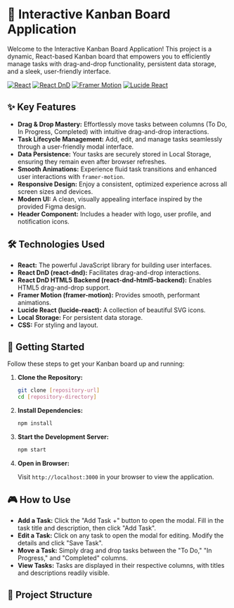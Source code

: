 # 🚀 Interactive Kanban Board Application

Welcome to the Interactive Kanban Board Application! This project is a dynamic, React-based Kanban board that empowers you to efficiently manage tasks with drag-and-drop functionality, persistent data storage, and a sleek, user-friendly interface.

[![React](https://img.shields.io/badge/react-%2320232a.svg?style=for-the-badge&logo=react&logoColor=%2361DAFB)](https://reactjs.org/)
[![React DnD](https://img.shields.io/badge/React%20DnD-333333?style=for-the-badge&logo=react&logoColor=white)](https://react-dnd.github.io/react-dnd/about)
[![Framer Motion](https://img.shields.io/badge/Framer%20Motion-black?style=for-the-badge&logo=framer&logoColor=blue)](https://www.framer.com/motion/)
[![Lucide React](https://img.shields.io/badge/Lucide%20React-333333?style=for-the-badge&logoColor=white)](https://lucide.dev/)

## ✨ Key Features

-   **Drag & Drop Mastery:** Effortlessly move tasks between columns (To Do, In Progress, Completed) with intuitive drag-and-drop interactions.
-   **Task Lifecycle Management:** Add, edit, and manage tasks seamlessly through a user-friendly modal interface.
-   **Data Persistence:** Your tasks are securely stored in Local Storage, ensuring they remain even after browser refreshes.
-   **Smooth Animations:** Experience fluid task transitions and enhanced user interactions with `framer-motion`.
-   **Responsive Design:** Enjoy a consistent, optimized experience across all screen sizes and devices.
-   **Modern UI:** A clean, visually appealing interface inspired by the provided Figma design.
-   **Header Component:** Includes a header with logo, user profile, and notification icons.

## 🛠️ Technologies Used

-   **React:** The powerful JavaScript library for building user interfaces.
-   **React DnD (react-dnd):** Facilitates drag-and-drop interactions.
-   **React DnD HTML5 Backend (react-dnd-html5-backend):** Enables HTML5 drag-and-drop support.
-   **Framer Motion (framer-motion):** Provides smooth, performant animations.
-   **Lucide React (lucide-react):** A collection of beautiful SVG icons.
-   **Local Storage:** For persistent data storage.
-   **CSS:** For styling and layout.

## 🚀 Getting Started

Follow these steps to get your Kanban board up and running:

1.  **Clone the Repository:**

    ```bash
    git clone [repository-url]
    cd [repository-directory]
    ```

2.  **Install Dependencies:**

    ```bash
    npm install
    ```

3.  **Start the Development Server:**

    ```bash
    npm start
    ```

4.  **Open in Browser:**

    Visit `http://localhost:3000` in your browser to view the application.

## 🎮 How to Use

-   **Add a Task:** Click the "Add Task +" button to open the modal. Fill in the task title and description, then click "Add Task".
-   **Edit a Task:** Click on any task to open the modal for editing. Modify the details and click "Save Task".
-   **Move a Task:** Simply drag and drop tasks between the "To Do," "In Progress," and "Completed" columns.
-   **View Tasks:** Tasks are displayed in their respective columns, with titles and descriptions readily visible.

## 📂 Project Structure
